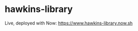 # hawkins-library

Live, deployed with Now: <a href="https://www.hawkins-library.now.sh" target="_blank">https://www.hawkins-library.now.sh</a>